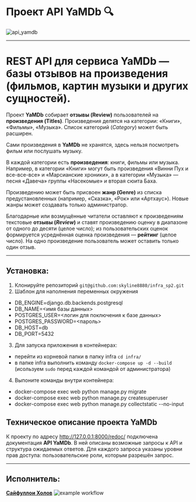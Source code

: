 # Проект API YaMDb :mag:

![api_yamdb](https://img.shields.io/pypi/djversions/djangorestframework)

___

# REST API для сервиса YaMDb — базы отзывов на произведения (фильмов, картин музыки и других сущностей).

Проект **YaMDb** собирает **отзывы (Review)** пользователей на **произведения (Titles)**. Произведения делятся на категории: «Книги», «Фильмы», «Музыка». Список категорий (*Category*) может быть расширен.

Сами произведения в **YaMDb** не хранятся, здесь нельзя посмотреть фильм или послушать музыку.

В каждой категории есть **произведения**: книги, фильмы или музыка. Например, в категории «Книги» могут быть произведения «Винни Пух и все-все-все» и «Марсианские хроники», а в категории «Музыка» — песня «Давеча» группы «Насекомые» и вторая сюита Баха. 

Произведению может быть присвоен **жанр (Genre)** из списка предустановленных (например, «Сказка», «Рок» или «Артхаус»). Новые жанры может создавать только администратор.

Благодарные или возмущённые читатели оставляют к произведениям текстовые **отзывы (*Review*)** и ставят произведению оценку в диапазоне от одного до десяти (целое число); из пользовательских оценок формируется усреднённая оценка произведения — **рейтинг** (целое число). На одно произведение пользователь может оставить только один отзыв.

___

## Установка:
1. Клонируйте репозиторий
```git@github.com:skyline8880/infra_sp2.git```
2. Шаблон для наполнения переменных окружения
- DB_ENGINE=django.db.backends.postgresql 
- DB_NAME=<имя базы данных>
- POSTGRES_USER=<логин для поключения к базе данных>
- POSTGRES_PASSWORD=<пароль>
- DB_HOST=db
- DB_PORT=5432
3. Для запуска приложения в контейнерах:
- перейти из корневой папки в папку infra ```cd infra/```
- в папке infra выполнить команду ```docker-compose up -d --build``` (исользуем ```sudo``` перед каждой командой от администратора)
4. Выпоните команды внутри контейнера:
- docker-compose exec web python manage.py migrate
- docker-compose exec web python manage.py createsuperuser
- docker-compose exec web python manage.py collectstatic --no-input
## Техническое описание проекта YaMDb
К проекту по адресу http://127.0.0.1:8000/redoc/ подключена документация **API YaMDb**. В ней описаны возможные запросы к API и структура ожидаемых ответов. Для каждого запроса указаны уровни прав доступа: пользовательские роли, которым разрешён запрос.
___
## Исполнитель:
**[Сайфуллои Холов](https://github.com/skyline8880)** 
![example workflow](https://github.com/github/docs/actions/workflows/yamdb_workflow.yml/badge.svg)